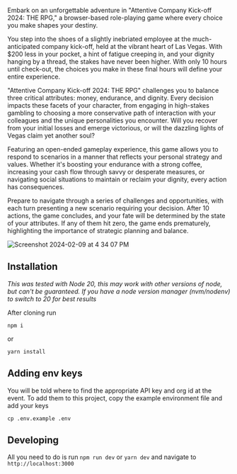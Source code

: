 Embark on an unforgettable adventure in "Attentive Company Kick-off 2024: THE RPG," a browser-based role-playing game where every choice you make shapes your destiny. 

You step into the shoes of a slightly inebriated employee at the much-anticipated company kick-off, held at the vibrant heart of Las Vegas. With $200 less in your pocket, a hint of fatigue creeping in, and your dignity hanging by a thread, the stakes have never been higher. With only 10 hours until check-out, the choices you make in these final hours will define your entire experience.

"Attentive Company Kick-off 2024: THE RPG" challenges you to balance three critical attributes: money, endurance, and dignity. Every decision impacts these facets of your character, from engaging in high-stakes gambling to choosing a more conservative path of interaction with your colleagues and the unique personalities you encounter. Will you recover from your initial losses and emerge victorious, or will the dazzling lights of Vegas claim yet another soul?

Featuring an open-ended gameplay experience, this game allows you to respond to scenarios in a manner that reflects your personal strategy and values. Whether it's boosting your endurance with a strong coffee, increasing your cash flow through savvy or desperate measures, or navigating social situations to maintain or reclaim your dignity, every action has consequences.

Prepare to navigate through a series of challenges and opportunities, with each turn presenting a new scenario requiring your decision. After 10 actions, the game concludes, and your fate will be determined by the state of your attributes. If any of them hit zero, the game ends prematurely, highlighting the importance of strategic planning and balance.

![Screenshot 2024-02-09 at 4 34 07 PM](https://github.com/AlbertoPL/gpt-workshop-2024/assets/52108095/da0941c5-d5f1-4ed0-bef4-0a46ba83d64f)

## Installation
_This was tested with Node 20, this may work with other versions of node, but can't be guaranteed. If you have a node version manager (nvm/nodenv) to switch to 20 for best results_

After cloning run

```
npm i
```
or
```
yarn install
```

## Adding env keys
You will be told where to find the appropriate API key and org id at the event. To add them to this project, copy the example environment file and add your keys
```
cp .env.example .env
```

## Developing
All you need to do is run `npm run dev` or `yarn dev` and navigate to `http://localhost:3000`
